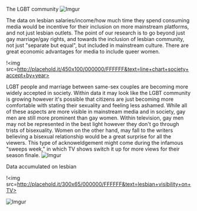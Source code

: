 The LGBT community 
![Imgur](http://i.imgur.com/eS6FjtD.png)

  The data on lesbian salaries/income/how much time they spend consuming media would be incentive for their inclusion on more mainstream platforms, and not just lesbian outlets. The point of our research is to go beyond just gay marriage/gay rights, and towards the inclusion of lesbian community, not just "separate but equal", but included in mainstream culture. There are great economic advantages for media to include queer women.
  
  !<img src=http://placehold.it/450x100/000000/FFFFFF&text=line+chart+society+accept+by+year>
  
  LGBT people and marriage between same-sex couples are becoming more widely accepted in society. Within data it may look like the LGBT community is growing however it's possible that citizens are just becoming more comfortable with stating their sexuality and feeling less ashamed. 
  While all of these aspects are more visible in mainstream media and in society, gay men are still more prominent than gay women. Within television, gay men may not be represented in the best light however they don't go through trists of bisexuality. Women on the other hand, may fall to the writers believing a bisexual relationship would be a great surprise for all the viewers. This type of acknoweldgement might come during the infamous "sweeps week," in which TV shows switch it up for more views for their season finale. 
![Imgur](http://i.imgur.com/sDrLnkJ.png)

Data accumulated on lesbian


!<img src=http://placehold.it/300x65/000000/FFFFFF&text=lesbian+visibility+on+TV>


![Imgur](http://i.imgur.com/vX8izZm.png)